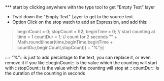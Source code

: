 *** start by clicking anywhere with the type tool to get "Empty Text" layer
* Twirl down the "Empty Text" Layer to get to the source text
* Option Click on the stop watch to add an Expression, and add this: 
> beginCount = 0;
> stopCount = 92;
> beginTime = 0; // start counting at time = 1
> countDur = 1; // count for 2 seconds
> "" + Math.round(linear(time,beginTime,beginTime + countDur,beginCount,stopCount)) + "%"￼

::+ "%":: is just to add percintage to the text, you can replace it, or even remove it if you like
::beginCount:: is the value which the counting will start with
::stopCount:: is the value which the counting will stop at
:: countDur:: is the duration of the counting in seconds

